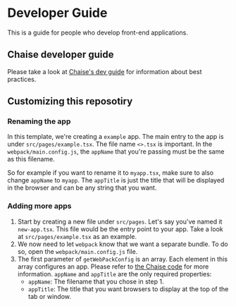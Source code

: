 # Developer Guide

This is a guide for people who develop front-end applications.


## Chaise developer guide

Please take a look at [Chaise's dev guide](https://github.com/informatics-isi-edu/chaise/blob/master/docs/dev-docs/dev-guide.md) for information about best practices.

## Customizing this reposotiry

### Renaming the app

In this template, we're creating a `example` app. The main entry to the app is under `src/pages/example.tsx`. The file name `<>.tsx` is important. In the `webpack/main.config.js`, the `appName` that you're passing must be the same as this filename. 

So for example if you want to rename it to `myapp.tsx`, make sure to also change `appName` to `myapp`. The `appTitle` is just the title that will be displayed in the browser and can be any string that you want.


### Adding more apps

1. Start by creating a new file under `src/pages`. Let's say you've named it `new-app.tsx`. This file would be the entry point to your app. Take a look at `src/pages/example.tsx` as an example.
2. We now need to let `webpack` know that we want a separate bundle. To do so, open the `webpack/main.config.js` file.
3. The first parameter of `getWebPackConfig` is an array. Each element in this array configures an app. Please refer to [the Chaise code](https://github.com/informatics-isi-edu/chaise/blob/master/webpack/app.config.js#L7,L37) for more information. `appName` and `appTitle` are the only required properties:
    - `appName`: The filename that you chose in step 1.
    - `appTitle`: The title that you want browsers to display at the top of the tab or window.
